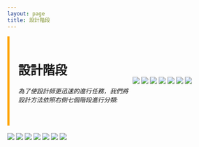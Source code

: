 ```yaml
---
layout: page
title: 設計階段
---
```


<style>
    .sidebar {
        border-left: 5px solid orange;
        padding-left: 20px;
        padding-right: 10px;
    }

    .sidebar a {
        display: block;
        margin-top: 10px;
    }
</style>



<div style="display: flex; align-items: center;">
    <div class="sidebar" style="max-width:50%;height:auto;">
        <br>
        <h1>設計階段</h1>
        <h6>為了使設計師更迅速的進行任務，我們將設計方法依照右側七個階段進行分類:</h6>
        <br>
    </div>
    <div style="max-width:50%;height:auto;">
        <a href="#stage1"><img src="https://github.com/justinlin099/Design-Method-Website/assets/61717681/bf794094-e872-483e-9581-9974a14f8141"></a>
        <a href="#stage2"><img src="https://github.com/justinlin099/Design-Method-Website/assets/61717681/118f10e9-852a-4b77-b65b-e63b28f34783"></a>
        <a href="#stage3"><img src="https://github.com/justinlin099/Design-Method-Website/assets/61717681/0ba4ced6-512a-476a-a0a9-d92b3bf8d399"></a>
        <a href="#stage4"><img src="https://github.com/justinlin099/Design-Method-Website/assets/61717681/d90acefe-8f00-4823-bfcc-70b689625c2b"></a>
        <a href="#stage5"><img src="https://github.com/justinlin099/Design-Method-Website/assets/61717681/06084e86-a8a0-41e6-8eb8-9314c4c10684"></a>
        <a href="#stage6"><img src="https://github.com/justinlin099/Design-Method-Website/assets/61717681/5a85edd1-3987-448b-92f0-cb9ba8e6b2f4"></a>
        <a href="#stage7"><img src="https://github.com/justinlin099/Design-Method-Website/assets/61717681/1e13ef1e-9d4d-4880-a332-1a41fc163b3d"></a>
    </div>
</div>
<br>

<img src="https://github.com/justinlin099/Design-Method-Website/assets/61717681/000c1f1d-c0b2-45ae-b7ab-a7f3dc1ccd90" id="stage1">
<img src="https://github.com/justinlin099/Design-Method-Website/assets/61717681/2f0db1a5-6ce0-4056-bc62-3884885e262d" id="stage2">
<img src="https://github.com/justinlin099/Design-Method-Website/assets/61717681/7df17800-e35d-45df-bd88-a13ca3364d69" id="stage3">
<img src="https://github.com/justinlin099/Design-Method-Website/assets/61717681/a46f9c50-b26a-4ec5-b603-b7897f713d4a" id="stage4">
<img src="https://github.com/justinlin099/Design-Method-Website/assets/61717681/362ebedd-c4c4-4e54-b728-14c78f46619e" id="stage5">
<img src="https://github.com/justinlin099/Design-Method-Website/assets/61717681/44357a40-d4a8-45eb-9ec6-5f8431217ac2" id="stage6">
<img src="https://github.com/justinlin099/Design-Method-Website/assets/61717681/ffdd47fb-026d-466a-b565-550c0823afdf" id="stage7">








